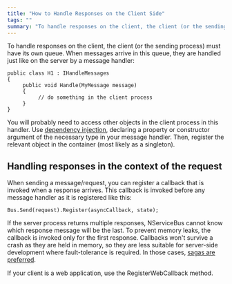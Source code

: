 ```yaml
---
title: "How to Handle Responses on the Client Side"
tags: ""
summary: "To handle responses on the client, the client (or the sending process) must have its own queue. When messages arrive in this queue, they are handled just like on the server by a message handler:"
---
```


To handle responses on the client, the client (or the sending process) must have its own queue. When messages arrive in this queue, they are handled just like on the server by a message handler:

    public class H1 : IHandleMessages
    {
         public void Handle(MyMessage message)
         {
              // do something in the client process
         }
    }

You will probably need to access other objects in the client process in this handler. Use [dependency injection](containers.md), declaring a property or constructor argument of the necessary type in your message handler. Then, register the relevant object in the container (most likely as a singleton).

Handling responses in the context of the request
------------------------------------------------

When sending a message/request, you can register a callback that is invoked when a response arrives. This callback is invoked before any message handler as it is registered like this:

    Bus.Send(request).Register(asyncCallback, state);

If the server process returns multiple responses, NServiceBus cannot know which response message will be the last. To prevent memory leaks, the callback is invoked only for the first response. Callbacks won't survive a crash as they are held in memory, so they are less suitable for server-side development where fault-tolerance is required. In those cases, [sagas are preferred](sagas-in-nservicebus.md).

If your client is a web application, use the RegisterWebCallback method.

